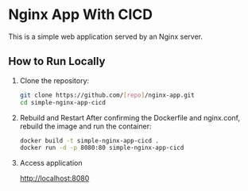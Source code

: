 # Nginx App With CICD

This is a simple web application served by an Nginx server.

## How to Run Locally

1. Clone the repository:
   ```bash
   git clone https://github.com/[repo]/nginx-app.git
   cd simple-nginx-app-cicd
2. Rebuild and Restart
    After confirming the Dockerfile and nginx.conf, rebuild the image and run the container:
    ```bash
    docker build -t simple-nginx-app-cicd .
    docker run -d -p 8080:80 simple-nginx-app-cicd
3.  Access application

    [http://localhost:8080](http://localhost:8080)
    